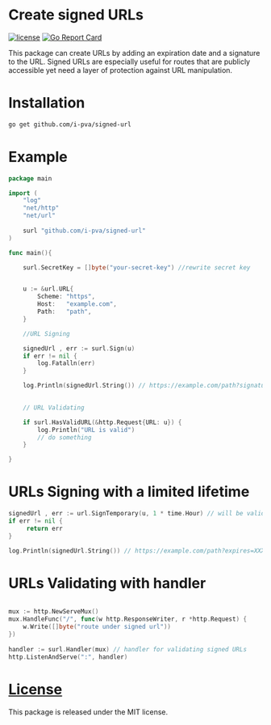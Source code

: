 # Create signed URLs 

[![license](https://img.shields.io/github/license/mashape/apistatus.svg)](https://github.com/i-pva/signed-url/blob/master/LICENSE)
[![Go Report Card](https://goreportcard.com/badge/github.com/i-pva/signed-url)](https://goreportcard.com/report/github.com/i-pva/signed-url)

This package can create URLs by adding an expiration date and a signature to the URL.
Signed URLs are especially useful for routes that are publicly accessible yet need a layer of protection against URL manipulation.

# Installation

```bash
go get github.com/i-pva/signed-url
```
 
# Example

```go
package main

import (
    "log"
    "net/http"
    "net/url"
    
    surl "github.com/i-pva/signed-url"
)

func main(){

	surl.SecretKey = []byte("your-secret-key") //rewrite secret key


	u := &url.URL{
		Scheme: "https",
		Host:   "example.com",
		Path:   "path",
	}

	//URL Signing

	signedUrl , err := surl.Sign(u)
	if err != nil {
		log.Fatalln(err)
	}

	log.Println(signedUrl.String()) // https://example.com/path?signature=XXX
	

	// URL Validating

	if surl.HasValidURL(&http.Request{URL: u}) {
		log.Println("URL is valid")
		// do something
	}

}
```

# URLs Signing with a limited lifetime  

```go
signedUrl , err := url.SignTemporary(u, 1 * time.Hour) // will be valid for 1 hour
if err != nil {
     return err
}

log.Println(signedUrl.String()) // https://example.com/path?expires=XXX&signature=XXX
```

# URLs Validating with handler
```go

mux := http.NewServeMux()
mux.HandleFunc("/", func(w http.ResponseWriter, r *http.Request) {
    w.Write([]byte("route under signed url"))
})
 
handler := surl.Handler(mux) // handler for validating signed URLs
http.ListenAndServe(":", handler)

```

# [License](LICENSE)
This package is released under the MIT license.